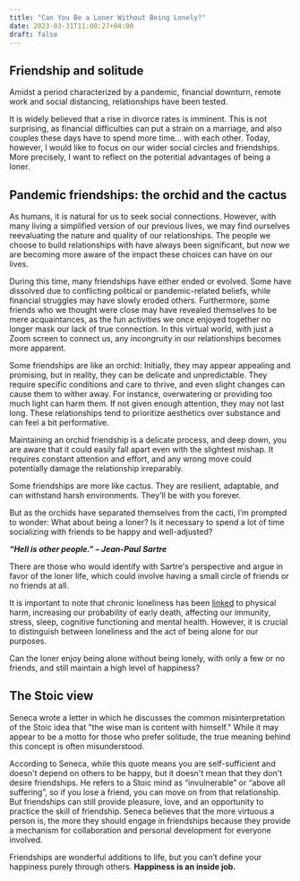 ```yaml
---
title: "Can You Be a Loner Without Being Lonely?"
date: 2023-03-31T11:00:27+04:00
draft: false
---
```


## Friendship and solitude
Amidst a period characterized by a pandemic, financial downturn, remote work and social distancing, relationships have been tested.

It is widely believed that a rise in divorce rates is imminent. This is not surprising, as financial difficulties can put a strain on a marriage, and also couples these days have to spend more time… with each other. Today, however, I would like to focus on our wider social circles and friendships. More precisely, I want to reflect on the potential advantages of being a loner.

## Pandemic friendships: the orchid and the cactus 

As humans, it is natural for us to seek social connections. However, with many living a simplified version of our previous lives,  we may find ourselves reevaluating the nature and quality of our relationships. The people we choose to build relationships with have always been significant, but now we are becoming more aware of the impact these choices can have on our lives.

During this time, many friendships have either ended or evolved. Some have dissolved due to conflicting political or pandemic-related beliefs, while financial struggles may have slowly eroded others. Furthermore, some friends who we thought were close may have revealed themselves to be mere acquaintances, as the fun activities we once enjoyed together no longer mask our lack of true connection. In this virtual world, with just a Zoom screen to connect us, any incongruity in our relationships becomes more apparent.

Some friendships are like an orchid:  Initially, they may appear appealing and promising, but in reality, they can be delicate and unpredictable. They require specific conditions and care to thrive, and even slight changes can cause them to wither away. For instance, overwatering or providing too much light can harm them. If not given enough attention, they may not last long. These relationships tend to prioritize aesthetics over substance and can feel a bit performative.

Maintaining an orchid friendship is a delicate process, and deep down, you are aware that it could easily fall apart even with the slightest mishap. It requires constant attention and effort, and any wrong move could potentially damage the relationship irreparably.

Some friendships are more like cactus. They are resilient, adaptable, and can withstand harsh environments. They’ll be with you forever.

But as the orchids have separated themselves from the cacti, I’m prompted to wonder: What about being a loner?  Is it necessary to spend a lot of time socializing with friends to be happy and well-adjusted?

***“Hell is other people.” – Jean-Paul Sartre***

There are those who would identify with Sartre's perspective and argue in favor of the loner life, which could involve having a small circle of friends or no friends at all.

It is important to note that chronic loneliness has been [linked](https://www.apa.org/monitor/2019/05/ce-corner-isolation) to physical harm,  increasing our probability of early death, affecting our immunity, stress, sleep, cognitive functioning and mental health. However, it is crucial to distinguish between loneliness and the act of being alone for our purposes.

Can the loner enjoy being alone without being lonely, with only a few or no friends, and still maintain a high level of happiness?

## The Stoic view

Seneca wrote a letter in which he discusses the common misinterpretation of the Stoic idea that "the wise man is content with himself." While it may appear to be a motto for those who prefer solitude, the true meaning behind this concept is often misunderstood.

According to Seneca, while this quote means you are self-sufficient and doesn't depend on others to be happy, but it doesn't mean that they don't desire friendships. He refers to a Stoic mind as “invulnerable” or “above all suffering”, so if you lose a friend, you can move on from that relationship. But friendships can still provide pleasure, love, and an opportunity to practice the skill of friendship. Seneca believes that the more virtuous a person is, the more they should engage in friendships because they provide a mechanism for collaboration and personal development for everyone involved.

Friendships are wonderful additions to life, but you can’t define your happiness purely through others. **Happiness is an inside job.**

